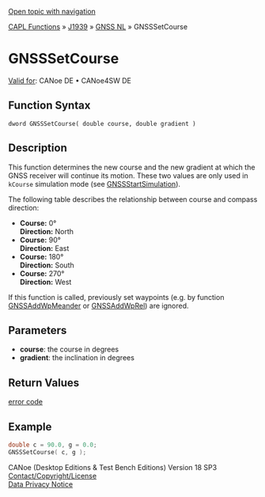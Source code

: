 [Open topic with navigation](../../../../../../CANoeDEFamily.htm#Topics/CAPLFunctions/J1939/GNSSNodeLayer/Functions/CAPLfunctionGNSSsetcourse.md)

[CAPL Functions](../../../CAPLfunctions.md) » [J1939](../../CAPLfunctionsJ1939StartPage.md) » [GNSS NL](../CAPLfunctionsGNSSNLOverview.md) » GNSSSetCourse

# GNSSSetCourse

[Valid for](../../../../Shared/FeatureAvailability.md):  CANoe DE • CANoe4SW DE

## Function Syntax

```
dword GNSSSetCourse( double course, double gradient )
```

## Description

This function determines the new course and the new gradient at which the GNSS receiver will continue its motion. These two values are only used in `kCourse` simulation mode (see [GNSSStartSimulation](CAPLfunctionGNSSstartsimulation.md)).

The following table describes the relationship between course and compass direction:

- **Course:** 0°  
  **Direction:** North
- **Course:** 90°  
  **Direction:** East
- **Course:** 180°  
  **Direction:** South
- **Course:** 270°  
  **Direction:** West

If this function is called, previously set waypoints (e.g. by function [GNSSAddWpMeander](CAPLfunctionGNSSaddwpmeander.md) or [GNSSAddWpRel](CAPLfunctionGNSSaddwprel.md)) are ignored.

## Parameters

- **course**: the course in degrees
- **gradient**: the inclination in degrees

## Return Values

[error code](../CAPLfunctionsGNSSNLErrorCodesGetLastError.md)

## Example

```c
double c = 90.0, g = 0.0;
GNSSSetCourse( c, g );
```

CANoe (Desktop Editions & Test Bench Editions) Version 18 SP3  
[Contact/Copyright/License](../../../../Shared/ContactCopyrightLicense.md)  
[Data Privacy Notice](https://www.vector.com/int/en/company/get-info/privacy-policy/)
